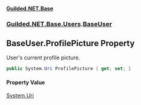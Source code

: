 #### [Guilded.NET.Base](Guilded_NET_Base.md 'Guilded.NET.Base')
### [Guilded.NET.Base.Users](Guilded_NET_Base.md#Guilded_NET_Base_Users 'Guilded.NET.Base.Users').[BaseUser](BaseUser.md 'Guilded.NET.Base.Users.BaseUser')
## BaseUser.ProfilePicture Property
User's current profile picture.  
```csharp
public System.Uri ProfilePicture { get; set; }
```
#### Property Value
[System.Uri](https://docs.microsoft.com/en-us/dotnet/api/System.Uri 'System.Uri')
